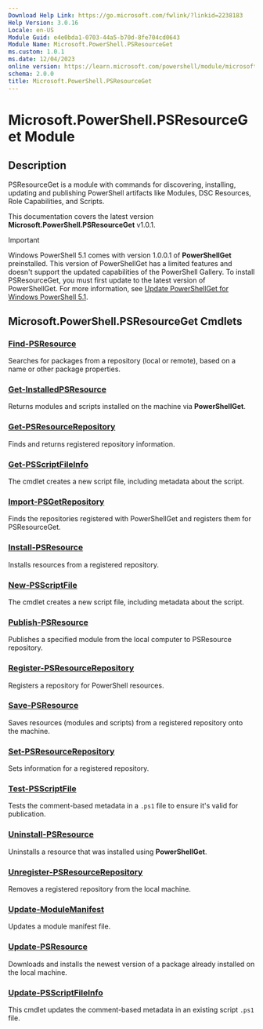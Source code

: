 ```yaml
---
Download Help Link: https://go.microsoft.com/fwlink/?linkid=2238183
Help Version: 3.0.16
Locale: en-US
Module Guid: e4e0bda1-0703-44a5-b70d-8fe704cd0643
Module Name: Microsoft.PowerShell.PSResourceGet
ms.custom: 1.0.1
ms.date: 12/04/2023
online version: https://learn.microsoft.com/powershell/module/microsoft.powershell.psresourceget/powershellget?view=powershellget-3.x&WT.mc_id=ps-gethelp
schema: 2.0.0
title: Microsoft.PowerShell.PSResourceGet
---
```

# Microsoft.PowerShell.PSResourceGet Module

## Description

PSResourceGet is a module with commands for discovering, installing, updating and publishing
PowerShell artifacts like Modules, DSC Resources, Role Capabilities, and Scripts.

This documentation covers the latest version **Microsoft.PowerShell.PSResourceGet** v1.0.1.

> [!IMPORTANT]
> Windows PowerShell 5.1 comes with version 1.0.0.1 of **PowerShellGet** preinstalled. This version
> of PowerShellGet has a limited features and doesn't support the updated capabilities of the
> PowerShell Gallery. To install PSResourceGet, you must first update to the latest version of
> PowerShellGet. For more information, see
> [Update PowerShellGet for Windows PowerShell 5.1](/powershell/gallery/powershellget/update-powershell-51).

## Microsoft.PowerShell.PSResourceGet Cmdlets

### [Find-PSResource](Find-PSResource.md)
Searches for packages from a repository (local or remote), based on a name or other package
properties.

### [Get-InstalledPSResource](Get-InstalledPSResource.md)
Returns modules and scripts installed on the machine via **PowerShellGet**.

### [Get-PSResourceRepository](Get-PSResourceRepository.md)
Finds and returns registered repository information.

### [Get-PSScriptFileInfo](Get-PSScriptFileInfo.md)
The cmdlet creates a new script file, including metadata about the script.

### [Import-PSGetRepository](Import-PSGetRepository.md)
Finds the repositories registered with PowerShellGet and registers them for PSResourceGet.

### [Install-PSResource](Install-PSResource.md)
Installs resources from a registered repository.

### [New-PSScriptFile](New-PSScriptFile.md)
The cmdlet creates a new script file, including metadata about the script.

### [Publish-PSResource](Publish-PSResource.md)
Publishes a specified module from the local computer to PSResource repository.

### [Register-PSResourceRepository](Register-PSResourceRepository.md)
Registers a repository for PowerShell resources.

### [Save-PSResource](Save-PSResource.md)
Saves resources (modules and scripts) from a registered repository onto the machine.

### [Set-PSResourceRepository](Set-PSResourceRepository.md)
Sets information for a registered repository.

### [Test-PSScriptFile](Test-PSScriptFile.md)
Tests the comment-based metadata in a `.ps1` file to ensure it's valid for publication.

### [Uninstall-PSResource](Uninstall-PSResource.md)
Uninstalls a resource that was installed using **PowerShellGet**.

### [Unregister-PSResourceRepository](Unregister-PSResourceRepository.md)
Removes a registered repository from the local machine.

### [Update-ModuleManifest](Update-ModuleManifest.md)
Updates a module manifest file.

### [Update-PSResource](Update-PSResource.md)
Downloads and installs the newest version of a package already installed on the local machine.

### [Update-PSScriptFileInfo](Update-PSScriptFileInfo.md)
This cmdlet updates the comment-based metadata in an existing script `.ps1` file.

